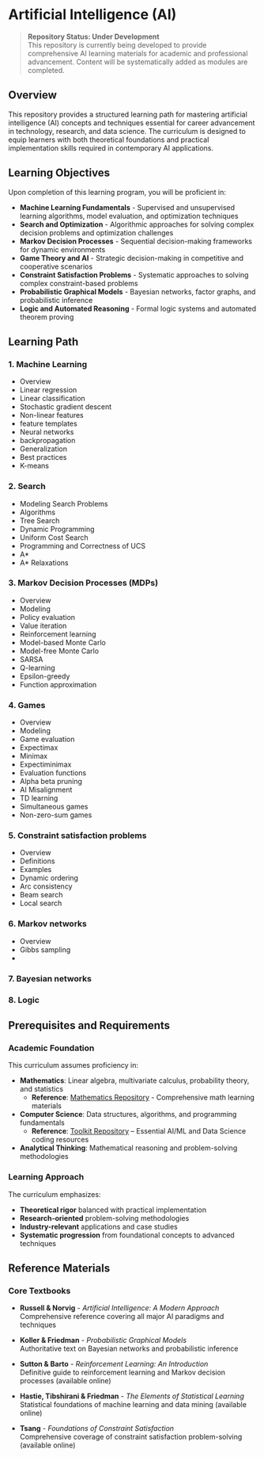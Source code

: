 # Artificial Intelligence (AI)

> **Repository Status: Under Development**  
> This repository is currently being developed to provide comprehensive AI learning materials for academic and professional advancement. Content will be systematically added as modules are completed.

## Overview

This repository provides a structured learning path for mastering artificial intelligence (AI) concepts and techniques essential for career advancement in technology, research, and data science. The curriculum is designed to equip learners with both theoretical foundations and practical implementation skills required in contemporary AI applications.

## Learning Objectives

Upon completion of this learning program, you will be proficient in:

- **Machine Learning Fundamentals** - Supervised and unsupervised learning algorithms, model evaluation, and optimization techniques
- **Search and Optimization** - Algorithmic approaches for solving complex decision problems and optimization challenges
- **Markov Decision Processes** - Sequential decision-making frameworks for dynamic environments
- **Game Theory and AI** - Strategic decision-making in competitive and cooperative scenarios
- **Constraint Satisfaction Problems** - Systematic approaches to solving complex constraint-based problems
- **Probabilistic Graphical Models** - Bayesian networks, factor graphs, and probabilistic inference
- **Logic and Automated Reasoning** - Formal logic systems and automated theorem proving

## Learning Path

### 1. Machine Learning
- Overview
- Linear regression
- Linear classification
- Stochastic gradient descent
- Non-linear features
- feature templates
- Neural networks
- backpropagation
- Generalization
- Best practices
- K-means

### 2. Search
- Modeling Search Problems
- Algorithms
- Tree Search
- Dynamic Programming
- Uniform Cost Search
- Programming and Correctness of UCS
- A*
- A* Relaxations

### 3. Markov Decision Processes (MDPs)
- Overview
- Modeling
- Policy evaluation
- Value iteration
- Reinforcement learning
- Model-based Monte Carlo
- Model-free Monte Carlo
- SARSA
- Q-learning
- Epsilon-greedy
- Function approximation

### 4. Games
- Overview
- Modeling
- Game evaluation
- Expectimax
- Minimax
- Expectiminimax
- Evaluation functions
- Alpha beta pruning
- AI Misalignment
- TD learning
- Simultaneous games
- Non-zero-sum games

### 5. Constraint satisfaction problems
- Overview
- Definitions
- Examples
- Dynamic ordering
- Arc consistency
- Beam search
- Local search

### 6. Markov networks
- Overview
- Gibbs sampling
- 

### 7. Bayesian networks

### 8. Logic

## Prerequisites and Requirements

### Academic Foundation
This curriculum assumes proficiency in:
- **Mathematics**: Linear algebra, multivariate calculus, probability theory, and statistics
  - **Reference**: [Mathematics Repository](https://github.com/darinz/Math) - Comprehensive math learning materials
- **Computer Science**: Data structures, algorithms, and programming fundamentals
  - **Reference**: [Toolkit Repository](https://github.com/darinz/Toolkit) – Essential AI/ML and Data Science coding resources
- **Analytical Thinking**: Mathematical reasoning and problem-solving methodologies

### Learning Approach
The curriculum emphasizes:
- **Theoretical rigor** balanced with practical implementation
- **Research-oriented** problem-solving methodologies
- **Industry-relevant** applications and case studies
- **Systematic progression** from foundational concepts to advanced techniques

## Reference Materials

### Core Textbooks
- **Russell & Norvig** - *Artificial Intelligence: A Modern Approach*  
  Comprehensive reference covering all major AI paradigms and techniques

- **Koller & Friedman** - *Probabilistic Graphical Models*  
  Authoritative text on Bayesian networks and probabilistic inference

- **Sutton & Barto** - *Reinforcement Learning: An Introduction*  
  Definitive guide to reinforcement learning and Markov decision processes (available online)

- **Hastie, Tibshirani & Friedman** - *The Elements of Statistical Learning*  
  Statistical foundations of machine learning and data mining (available online)

- **Tsang** - *Foundations of Constraint Satisfaction*  
  Comprehensive coverage of constraint satisfaction problem-solving (available online)